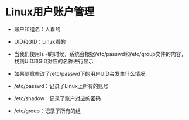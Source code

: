 # Linux用户账户管理

- 账户和组名：人看的

- UID和GID：Linux看的

- 当我们使用ls -l的时候，系统会根据/etc/passwd和/etc/group文件的内容，找到UID和GID对应的名称进行显示

- 如果随意修改了/etc/passwd下的用户UID会发生什么情况

- /etc/passwd：记录了Linux上所有的账号

- /etc/shadow：记录了账户对应的密码

- /etc/group：记录了所有的组